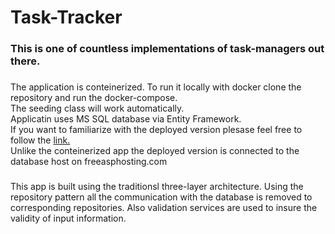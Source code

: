 # Task-Tracker
### This is one of countless implementations of task-managers out there. 
###
The application is conteinerized. To run it locally with docker clone the repository and run the docker-compose.  
The seeding class will work automatically.  
Applicatin uses MS SQL database via Entity Framework.<br>
If you want to familiarize with the deployed version plesase feel free to follow the [link.](https://taskt-tracker-akvelon.herokuapp.com/swagger/index.html)<br>
Unlike the conteinerized app the deployed version is connected to the database host on freeasphosting.com<br>
###
This app is built using the traditionsl three-layer architecture. Using the repository pattern all the communication with the database is removed to corresponding repositories. Also validation services are used to insure the validity of input information.
